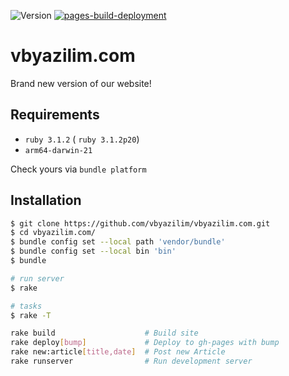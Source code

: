 ![Version](https://img.shields.io/badge/version-0.0.5-orange.svg)
[![pages-build-deployment](https://github.com/vbyazilim/vbyazilim.com/actions/workflows/pages/pages-build-deployment/badge.svg?branch=gh-pages)](https://github.com/vbyazilim/vbyazilim.com/actions/workflows/pages/pages-build-deployment)


# vbyazilim.com

Brand new version of our website!

## Requirements

- `ruby 3.1.2` ( `ruby 3.1.2p20`)
- `arm64-darwin-21`

Check yours via `bundle platform`

## Installation

```bash
$ git clone https://github.com/vbyazilim/vbyazilim.com.git
$ cd vbyazilim.com/
$ bundle config set --local path 'vendor/bundle'
$ bundle config set --local bin 'bin'
$ bundle

# run server
$ rake

# tasks
$ rake -T

rake build                    # Build site
rake deploy[bump]             # Deploy to gh-pages with bump
rake new:article[title,date]  # Post new Article
rake runserver                # Run development server
```
